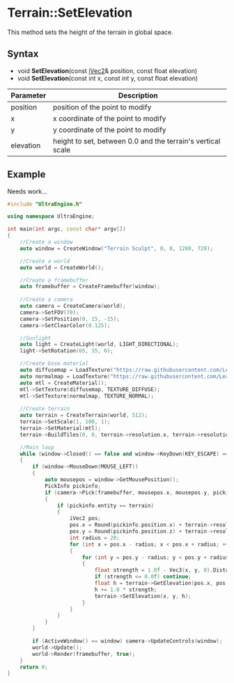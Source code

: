 # Terrain::SetElevation

This method sets the height of the terrain in global space.

## Syntax

- void **SetElevation**(const [iVec2](iVec2.md)& position, const float elevation)
- void **SetElevation**(const int x, const int y, const float elevation)

| Parameter | Description |
|---|---|
| position | position of the point to modify |
| x | x coordinate of the point to modify |
| y | y coordinate of the point to modify |
| elevation | height to set, between 0.0 and the terrain's vertical scale |

## Example

Needs work...

```c++
#include "UltraEngine.h"

using namespace UltraEngine;

int main(int argc, const char* argv[])
{
    //Create a window
    auto window = CreateWindow("Terrain Sculpt", 0, 0, 1280, 720);

    //Create a world
    auto world = CreateWorld();

    //Create a framebuffer
    auto framebuffer = CreateFramebuffer(window);
    
    //Create a camera
    auto camera = CreateCamera(world);
    camera->SetFOV(70);
    camera->SetPosition(0, 15, -15);
    camera->SetClearColor(0.125);

    //Sunlight
    auto light = CreateLight(world, LIGHT_DIRECTIONAL);
    light->SetRotation(65, 35, 0);

    //Create base material
    auto diffusemap = LoadTexture("https://raw.githubusercontent.com/Leadwerks/Documentation/master/Assets/Materials/Ground/groundsoil.dds");
    auto normalmap = LoadTexture("https://raw.githubusercontent.com/Leadwerks/Documentation/master/Assets/Materials/Ground/groundsoil_dot3.dds");
    auto mtl = CreateMaterial();
    mtl->SetTexture(diffusemap, TEXTURE_DIFFUSE);
    mtl->SetTexture(normalmap, TEXTURE_NORMAL);
    
    //Create terrain
    auto terrain = CreateTerrain(world, 512);
    terrain->SetScale(1, 100, 1);
    terrain->SetMaterial(mtl);
    terrain->BuildTiles(0, 0, terrain->resolution.x, terrain->resolution.y);

    //Main loop
    while (window->Closed() == false and window->KeyDown(KEY_ESCAPE) == false)
    {
        if (window->MouseDown(MOUSE_LEFT))
        {
            auto mousepos = window->GetMousePosition();
            PickInfo pickinfo;
            if (camera->Pick(framebuffer, mousepos.x, mousepos.y, pickinfo))
            {
                if (pickinfo.entity == terrain)
                {
                    iVec2 pos;
                    pos.x = Round(pickinfo.position.x) + terrain->resolution.x / 2;
                    pos.y = Round(pickinfo.position.z) + terrain->resolution.y / 2;
                    int radius = 20;
                    for (int x = pos.x - radius; x < pos.x + radius; ++x)
                    {
                        for (int y = pos.y - radius; y < pos.y + radius; ++y)
                        {
                            float strength = 1.0f - Vec3(x, y, 0).DistanceToPoint(Vec3(pos.x, pos.y, 0)) / float(radius);
                            if (strength <= 0.0f) continue;
                            float h = terrain->GetElevation(pos.x, pos.y);
                            h += 1.0 * strength;
                            terrain->SetElevation(x, y, h);
                        }
                    }
                }
            }
        }

        if (ActiveWindow() == window) camera->UpdateControls(window);
        world->Update();
        world->Render(framebuffer, true);
    }
    return 0;
}
```
